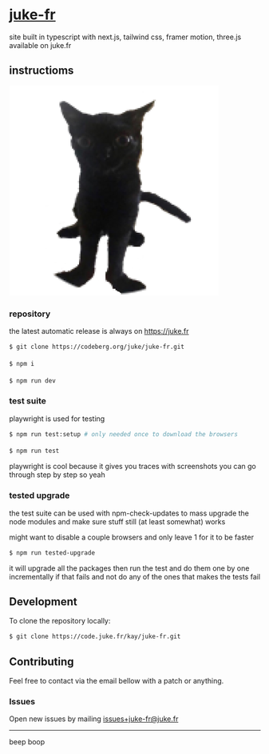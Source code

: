 # [juke-fr](https://code.juke.fr/kay/juke-fr)
site built in typescript with next.js, tailwind css, framer motion, three.js available on juke.fr
## instructioms

![jinx the cat my beolved](components/assets/jinx.png)

### repository

the latest automatic release is always on https://juke.fr

```bash
$ git clone https://codeberg.org/juke/juke-fr.git

$ npm i

$ npm run dev
```

### test suite

playwright is used for testing

```bash
$ npm run test:setup # only needed once to download the browsers

$ npm run test
```

playwright is cool because it gives you traces with screenshots you can go through step by step so yeah

### tested upgrade

the test suite can be used with npm-check-updates to mass upgrade the node modules and make sure stuff still (at least somewhat) works

might want to disable a couple browsers and only leave 1 for it to be faster

```bash
$ npm run tested-upgrade
```

it will upgrade all the packages then run the test and do them one by one incrementally if that fails and not do any of the ones that makes the tests fail


## Development

To clone the repository locally:

```bash
$ git clone https://code.juke.fr/kay/juke-fr.git
```

## Contributing

Feel free to contact via the email bellow with a patch or anything.

### Issues
Open new issues by mailing [issues+juke-fr@juke.fr](mailto:issues+juke-fr@juke.fr)

---
beep boop

